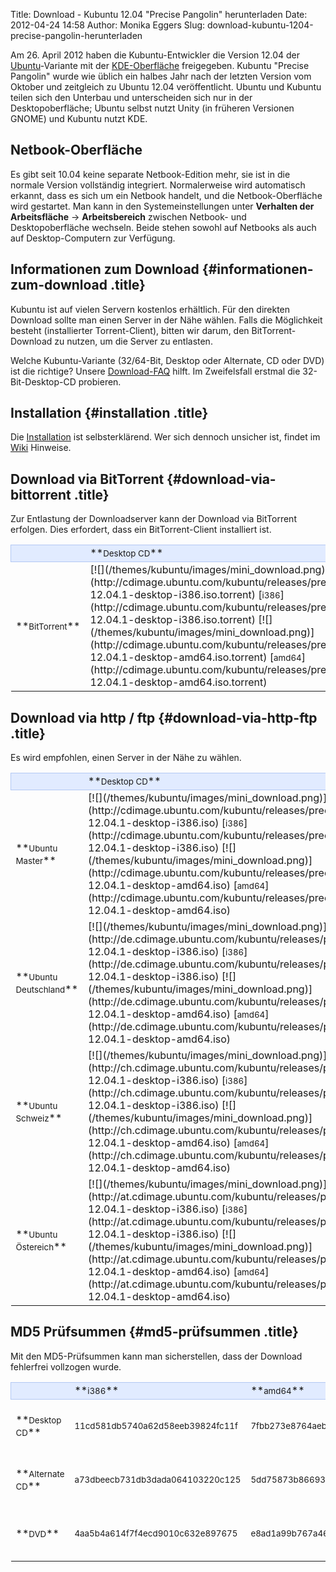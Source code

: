 Title: Download - Kubuntu 12.04 "Precise Pangolin" herunterladen
Date: 2012-04-24 14:58
Author: Monika Eggers
Slug: download-kubuntu-1204-precise-pangolin-herunterladen

Am 26. April 2012 haben die Kubuntu-Entwickler die Version 12.04 der
[Ubuntu](http://www.ubuntu.com/ "http://www.ubuntu.com")-Variante mit der
[KDE-Oberfläche](http://www.kde.org/ "http://www.kde.org") freigegeben. Kubuntu "Precise Pangolin" wurde wie üblich ein
halbes Jahr nach der letzten Version vom Oktober und zeitgleich zu
Ubuntu 12.04 veröffentlicht. Ubuntu und Kubuntu teilen sich den Unterbau
und unterscheiden sich nur in der Desktopoberfläche; Ubuntu selbst nutzt
Unity (in früheren Versionen GNOME) und Kubuntu nutzt KDE.


Netbook-Oberfläche
------------------


Es gibt seit 10.04 keine separate Netbook-Edition mehr, sie ist in die
normale Version vollständig integriert. Normalerweise wird automatisch
erkannt, dass es sich um ein Netbook handelt, und die Netbook-Oberfläche
wird gestartet. Man kann in den Systemeinstellungen unter **Verhalten
der Arbeitsfläche** -&gt; **Arbeitsbereich** zwischen Netbook- und
Desktopoberfläche wechseln. Beide stehen sowohl auf Netbooks als auch
auf Desktop-Computern zur Verfügung.


<!-- Info über Release --><!-- Info über Release -->

Informationen zum Download {#informationen-zum-download .title}
--------------------------


Kubuntu ist auf vielen Servern kostenlos erhältlich. Für den direkten
Download sollte man einen Server in der Nähe wählen. Falls die
Möglichkeit besteht (installierter Torrent-Client), bitten wir darum,
den BitTorrent-Download zu nutzen, um die Server zu entlasten.


Welche Kubuntu-Variante (32/64-Bit, Desktop oder Alternate, CD oder DVD)
ist die richtige? Unsere [Download-FAQ](/download/faq "Download FAQ")
hilft. Im Zweifelsfall erstmal die 32-Bit-Desktop-CD probieren.


Installation {#installation .title}
------------


Die [Installation](http://wiki.kubuntu-de.org/Installation) ist
selbsterklärend. Wer sich dennoch unsicher ist, findet im
[Wiki](http://wiki.kubuntu-de.org/Installation) Hinweise.


Download via BitTorrent {#download-via-bittorrent .title}
-----------------------


Zur Entlastung der Downloadserver kann der Download via BitTorrent
erfolgen. Dies erfordert, dass ein BitTorrent-Client installiert ist.


<table width="100%" cellspacing="2" cellpadding="2">


<tbody>


<tr style="border: 1px solid rgb(179, 200, 243); background-color: rgb(225, 235, 255);">


<td width="150" align="left">
 

</td>


<td width="150" align="left">
**<small>Desktop CD</small>**

</td>


<td width="150" align="left">
**<small>Alternate CD</small>**

</td>


<td width="150" align="left">
**<small>DVD</small>**

</td>


</tr>


<tr class="even">


<td>
**<small>BitTorrent</small>**

</td>


<td>
[![](/themes/kubuntu/images/mini_download.png)](http://cdimage.ubuntu.com/kubuntu/releases/precise/release/kubuntu-12.04.1-desktop-i386.iso.torrent)
[<small>i386</small>](http://cdimage.ubuntu.com/kubuntu/releases/precise/release/kubuntu-12.04.1-desktop-i386.iso.torrent)
[![](/themes/kubuntu/images/mini_download.png)](http://cdimage.ubuntu.com/kubuntu/releases/precise/release/kubuntu-12.04.1-desktop-amd64.iso.torrent)
[<small>amd64</small>](http://cdimage.ubuntu.com/kubuntu/releases/precise/release/kubuntu-12.04.1-desktop-amd64.iso.torrent)

</td>


<td>
[![](/themes/kubuntu/images/mini_download.png)](http://cdimage.ubuntu.com/kubuntu/releases/precise/release/kubuntu-12.04.1-alternate-i386.iso.torrent)
[<small>i386</small>](http://cdimage.ubuntu.com/kubuntu/releases/precise/release/kubuntu-12.04.1-alternate-i386.iso.torrent)
[![](/themes/kubuntu/images/mini_download.png)](http://cdimage.ubuntu.com/kubuntu/releases/precise/release/kubuntu-12.04.1-alternate-amd64.iso.torrent)
[<small>amd64</small>](http://cdimage.ubuntu.com/kubuntu/releases/precise/release/kubuntu-12.04.1-alternate-amd64.iso.torrent)

</td>


<td>
[![](/themes/kubuntu/images/mini_download.png)](http://cdimages.ubuntu.com/kubuntu/releases/precise/release/kubuntu-12.04-dvd-i386.iso.torrent)
[<small>i386</small>](http://cdimages.ubuntu.com/kubuntu/releases/precise/release/kubuntu-12.04-dvd-i386.iso.torrent)
[![](/themes/kubuntu/images/mini_download.png)](http://cdimages.ubuntu.com/kubuntu/releases/precise/release/kubuntu-12.04-dvd-amd64.iso.torrent)
[<small>amd64</small>](http://cdimages.ubuntu.com/kubuntu/releases/precise/release/kubuntu-12.04-dvd-amd64.iso.torrent)

</td>


</tr>


</tbody>


</table>


Download via http / ftp {#download-via-http-ftp .title}
-----------------------


Es wird empfohlen, einen Server in der Nähe zu wählen.


<table width="100%" cellspacing="2" cellpadding="2">


<tbody>


<tr style="border: 1px solid rgb(179, 200, 243); background-color: rgb(225, 235, 255);">


<td width="150" align="left">
 

</td>


<td width="150" align="left">
**<small>Desktop CD</small>**

</td>


<td width="150" align="left">
**<small>Alternate CD</small>**

</td>


<td width="150" align="left">
**<small>DVD</small>**

</td>


</tr>


<tr class="even">


<td>
**<small>Ubuntu Master</small>**

</td>


<td>
[![](/themes/kubuntu/images/mini_download.png)](http://cdimage.ubuntu.com/kubuntu/releases/precise/release/kubuntu-12.04.1-desktop-i386.iso)
[<small>i386</small>](http://cdimage.ubuntu.com/kubuntu/releases/precise/release/kubuntu-12.04.1-desktop-i386.iso)
[![](/themes/kubuntu/images/mini_download.png)](http://cdimage.ubuntu.com/kubuntu/releases/precise/release/kubuntu-12.04.1-desktop-amd64.iso)
[<small>amd64</small>](http://cdimage.ubuntu.com/kubuntu/releases/precise/release/kubuntu-12.04.1-desktop-amd64.iso)

</td>


<td>
[![](/themes/kubuntu/images/mini_download.png)](http://cdimage.ubuntu.com/kubuntu/releases/precise/release/kubuntu-12.04.1-alternate-i386.iso)
[<small>i386</small>](http://cdimage.ubuntu.com/kubuntu/releases/precise/release/kubuntu-12.04.1-alternate-i386.iso)
[![](/themes/kubuntu/images/mini_download.png)](http://cdimage.ubuntu.com/kubuntu/releases/precise/release/kubuntu-12.04.1-alternate-amd64.iso)
[<small>amd64</small>](http://cdimage.ubuntu.com/kubuntu/releases/precise/release/kubuntu-12.04.1-alternate-amd64.iso)

</td>


<td>
[![](/themes/kubuntu/images/mini_download.png)](http://cdimages.ubuntu.com/kubuntu/releases/precise/release/kubuntu-12.04-dvd-i386.iso)
[<small>i386</small>](http://cdimages.ubuntu.com/kubuntu/releases/precise/release/kubuntu-12.04-dvd-i386.iso)
[![](/themes/kubuntu/images/mini_download.png)](http://cdimages.ubuntu.com/kubuntu/releases/precise/release/kubuntu-12.04-dvd-amd64.iso)
[<small>amd64</small>](http://cdimages.ubuntu.com/kubuntu/releases/precise/release/kubuntu-12.04-dvd-amd64.iso)

</td>


</tr>


<tr class="odd">


<td>
**<small>Ubuntu Deutschland</small>**

</td>


<td>
[![](/themes/kubuntu/images/mini_download.png)](http://de.cdimage.ubuntu.com/kubuntu/releases/precise/release/kubuntu-12.04.1-desktop-i386.iso)
[<small>i386</small>](http://de.cdimage.ubuntu.com/kubuntu/releases/precise/release/kubuntu-12.04.1-desktop-i386.iso)
[![](/themes/kubuntu/images/mini_download.png)](http://de.cdimage.ubuntu.com/kubuntu/releases/precise/release/kubuntu-12.04.1-desktop-amd64.iso)
[<small>amd64</small>](http://de.cdimage.ubuntu.com/kubuntu/releases/precise/release/kubuntu-12.04.1-desktop-amd64.iso)

</td>


<td>
[![](/themes/kubuntu/images/mini_download.png)](http://de.cdimage.ubuntu.com/kubuntu/releases/precise/release/kubuntu-12.04.1-alternate-i386.iso)
[<small>i386</small>](http://de.cdimage.ubuntu.com/kubuntu/releases/precise/release/kubuntu-12.04.1-alternate-i386.iso)
[![](/themes/kubuntu/images/mini_download.png)](http://de.cdimage.ubuntu.com/kubuntu/releases/precise/release/kubuntu-12.04.1-alternate-amd64.iso)
[<small>amd64</small>](http://de.cdimage.ubuntu.com/kubuntu/releases/precise/release/kubuntu-12.04.1-alternate-amd64.iso)

</td>


<td>
[![](/themes/kubuntu/images/mini_download.png)](http://de.cdimage.ubuntu.com/kubuntu/releases/precise/release/kubuntu-12.04-dvd-i386.iso)
[<small>i386</small>](http://de.cdimage.ubuntu.com/kubuntu/releases/precise/release/kubuntu-12.04-dvd-i386.iso)
[![](/themes/kubuntu/images/mini_download.png)](http://de.cdimage.ubuntu.com/kubuntu/releases/precise/release/kubuntu-12.04-dvd-amd64.iso)
[<small>amd64</small>](http://de.cdimage.ubuntu.com/kubuntu/releases/precise/release/kubuntu-12.04-dvd-amd64.iso)

</td>


</tr>


<tr class="even">


<td>
**<small>Ubuntu Schweiz</small>**

</td>


<td>
[![](/themes/kubuntu/images/mini_download.png)](http://ch.cdimage.ubuntu.com/kubuntu/releases/precise/release/kubuntu-12.04.1-desktop-i386.iso)
[<small>i386</small>](http://ch.cdimage.ubuntu.com/kubuntu/releases/precise/release/kubuntu-12.04.1-desktop-i386.iso)
[![](/themes/kubuntu/images/mini_download.png)](http://ch.cdimage.ubuntu.com/kubuntu/releases/precise/release/kubuntu-12.04.1-desktop-amd64.iso)
[<small>amd64</small>](http://ch.cdimage.ubuntu.com/kubuntu/releases/precise/release/kubuntu-12.04.1-desktop-amd64.iso)

</td>


<td>
[![](/themes/kubuntu/images/mini_download.png)](http://ch.cdimage.ubuntu.com/kubuntu/releases/precise/release/kubuntu-12.04.1-alternate-i386.iso)
[<small>i386</small>](http://ch.cdimage.ubuntu.com/kubuntu/releases/precise/release/kubuntu-12.04.1-alternate-i386.iso)
[![](/themes/kubuntu/images/mini_download.png)](http://ch.cdimage.ubuntu.com/kubuntu/releases/precise/release/kubuntu-12.04.1-alternate-amd64.iso)
[<small>amd64</small>](http://ch.cdimage.ubuntu.com/kubuntu/releases/precise/release/kubuntu-12.04.1-alternate-amd64.iso)

</td>


<td>
[![](/themes/kubuntu/images/mini_download.png)](http://ch.cdimage.ubuntu.com/kubuntu/releases/precise/release/kubuntu-12.04-dvd-i386.iso)
[<small>i386</small>](http://ch.cdimage.ubuntu.com/kubuntu/releases/precise/release/kubuntu-12.04-dvd-i386.iso)
[![](/themes/kubuntu/images/mini_download.png)](http://ch.cdimage.ubuntu.com/kubuntu/releases/precise/release/kubuntu-12.04-dvd-amd64.iso)
[<small>amd64</small>](http://ch.cdimage.ubuntu.com/kubuntu/releases/precise/release/kubuntu-12.04-dvd-amd64.iso)

</td>


</tr>


<tr class="odd">


<td>
**<small>Ubuntu Östereich</small>**

</td>


<td>
[![](/themes/kubuntu/images/mini_download.png)](http://at.cdimage.ubuntu.com/kubuntu/releases/precise/release/kubuntu-12.04.1-desktop-i386.iso)
[<small>i386</small>](http://at.cdimage.ubuntu.com/kubuntu/releases/precise/release/kubuntu-12.04.1-desktop-i386.iso)
[![](/themes/kubuntu/images/mini_download.png)](http://at.cdimage.ubuntu.com/kubuntu/releases/precise/release/kubuntu-12.04.1-desktop-amd64.iso)
[<small>amd64</small>](http://at.cdimage.ubuntu.com/kubuntu/releases/precise/release/kubuntu-12.04.1-desktop-amd64.iso)

</td>


<td>
[![](/themes/kubuntu/images/mini_download.png)](http://at.cdimage.ubuntu.com/kubuntu/releases/precise/release/kubuntu-12.04.1-alternate-i386.iso)
[<small>i386</small>](http://at.cdimage.ubuntu.com/kubuntu/releases/precise/release/kubuntu-12.04.1-alternate-i386.iso)
[![](/themes/kubuntu/images/mini_download.png)](http://at.cdimage.ubuntu.com/kubuntu/releases/precise/release/kubuntu-12.04.1-alternate-amd64.iso)
[<small>amd64</small>](http://at.cdimage.ubuntu.com/kubuntu/releases/precise/release/kubuntu-12.04.1-alternate-amd64.iso)

</td>


<td>
[![](/themes/kubuntu/images/mini_download.png)](http://at.cdimage.ubuntu.com/kubuntu/releases/precise/release/kubuntu-12.04-dvd-i386.iso)
[<small>i386</small>](http://at.cdimage.ubuntu.com/kubuntu/releases/precise/release/kubuntu-12.04-dvd-i386.iso)
[![](/themes/kubuntu/images/mini_download.png)](http://at.cdimage.ubuntu.com/kubuntu/releases/precise/release/kubuntu-12.04-dvd-amd64.iso)
[<small>amd64</small>](http://at.cdimage.ubuntu.com/kubuntu/releases/precise/release/kubuntu-12.04-dvd-amd64.iso)

</td>


</tr>

<!--<tr style="border: 1px solid rgb(179, 200, 243); background-color: rgb(225, 235, 255);">            <td align="center" colspan="5">Mirror Deutschland</td></p><p>        </tr></p><p>        <tr class="odd"></p><p>            <td><strong><small>Uni Kaiserslautern</small></strong></td></p><p>            <td>         <a href="http://ftp.uni-kl.de/pub/linux/ubuntu.iso/kubuntu/precise/kubuntu-12.04.1-desktop-i386.iso"><img border="0" src="/themes/kubuntu/images/mini_download.png" alt="" /></a>        <a href="http://ftp.uni-kl.de/pub/linux/ubuntu.iso/kubuntu/precise/kubuntu-12.04.1-desktop-i386.iso"><small>i386</small></a>        <a href="http://ftp.uni-kl.de/pub/linux/ubuntu.iso/kubuntu/precise/kubuntu-12.04.1-desktop-amd64.iso"><img border="0" src="/themes/kubuntu/images/mini_download.png" alt="" /></a>        <a href="http://ftp.uni-kl.de/pub/linux/ubuntu.iso/kubuntu/precise/kubuntu-12.04.1-desktop-amd64.iso"><small>amd64</small></a>       </td></p><p>            <td>         <a href="http://ftp.uni-kl.de/pub/linux/ubuntu.iso/kubuntu/precise/kubuntu-12.04.1-alternate-i386.iso"><img border="0" src="/themes/kubuntu/images/mini_download.png" alt="" /></a>        <a href="http://ftp.uni-kl.de/pub/linux/ubuntu.iso/kubuntu/precise/kubuntu-12.04.1-alternate-i386.iso"><small>i386</small></a>        <a href="http://ftp.uni-kl.de/pub/linux/ubuntu.iso/kubuntu/precise/kubuntu-12.04.1-alternate-amd64.iso"><img border="0" src="/themes/kubuntu/images/mini_download.png" alt="" /></a>        <a href="http://ftp.uni-kl.de/pub/linux/ubuntu.iso/kubuntu/precise/kubuntu-12.04.1-alternate-amd64.iso"><small>amd64</small></a>       </td></p><p>            <td>&nbsp; <!-- DVD --><!--<tr style="border: 1px solid rgb(179, 200, 243); background-color: rgb(225, 235, 255);"></p><p>            <td align="center" colspan="5">Mirror Deutschland</td></p><p>        </tr></p><p>        <tr class="odd"></p><p>            <td><strong><small>Uni Kaiserslautern</small></strong></td></p><p>            <td>         <a href="http://ftp.uni-kl.de/pub/linux/ubuntu.iso/kubuntu/precise/kubuntu-12.04.1-desktop-i386.iso"><img border="0" src="/themes/kubuntu/images/mini_download.png" alt="" /></a>        <a href="http://ftp.uni-kl.de/pub/linux/ubuntu.iso/kubuntu/precise/kubuntu-12.04.1-desktop-i386.iso"><small>i386</small></a>        <a href="http://ftp.uni-kl.de/pub/linux/ubuntu.iso/kubuntu/precise/kubuntu-12.04.1-desktop-amd64.iso"><img border="0" src="/themes/kubuntu/images/mini_download.png" alt="" /></a>        <a href="http://ftp.uni-kl.de/pub/linux/ubuntu.iso/kubuntu/precise/kubuntu-12.04.1-desktop-amd64.iso"><small>amd64</small></a>       </td></p><p>            <td>         <a href="http://ftp.uni-kl.de/pub/linux/ubuntu.iso/kubuntu/precise/kubuntu-12.04.1-alternate-i386.iso"><img border="0" src="/themes/kubuntu/images/mini_download.png" alt="" /></a>        <a href="http://ftp.uni-kl.de/pub/linux/ubuntu.iso/kubuntu/precise/kubuntu-12.04.1-alternate-i386.iso"><small>i386</small></a>        <a href="http://ftp.uni-kl.de/pub/linux/ubuntu.iso/kubuntu/precise/kubuntu-12.04.1-alternate-amd64.iso"><img border="0" src="/themes/kubuntu/images/mini_download.png" alt="" /></a>        <a href="http://ftp.uni-kl.de/pub/linux/ubuntu.iso/kubuntu/precise/kubuntu-12.04.1-alternate-amd64.iso"><small>amd64</small></a>       </td></p><p>            <td>&nbsp; <!-- DVD -->


<!--        </tr>--><!--</p><p>        </tr>-->

</tbody>


</table>


MD5 Prüfsummen {#md5-prüfsummen .title}
--------------


Mit den MD5-Prüfsummen kann man sicherstellen, dass der Download
fehlerfrei vollzogen wurde.


<table width="100%" cellspacing="2" cellpadding="2">


<tbody>


<tr style="border: 1px solid rgb(179, 200, 243); background-color: rgb(225, 235, 255);">


<td align="left">
 

</td>


<td width="200" align="left">
**<small>i386</small>**

</td>


<td width="200" align="left">
**<small>amd64</small>**

</td>


<td width="80" align="left">
**<small>MD5/GPG</small>**

</td>


</tr>


<tr class="even">


<td>
**<small>Desktop CD</small>**

</td>


<td>
<small>11cd581db5740a62d58eeb39824fc11f</small>

</td>


<td>
<small>7fbb273e8764aeb307fecfaccb9e742f</small>

</td>


<td>
[![](/themes/kubuntu/images/mini_download.png)](http://cdimage.ubuntu.com/kubuntu/releases/precise/release/MD5SUMS) /  
[![](/themes/kubuntu/images/mini_download.png)](http://cdimage.ubuntu.com/kubuntu/releases/precise/release/MD5SUMS.gpg)

</td>


</tr>


<tr class="odd">


<td>
**<small>Alternate CD</small>**

</td>


<td>
<small>a73dbeecb731db3dada064103220c125</small>

</td>


<td>
<small>5dd75873b866935d5ba789bc0c59c510</small>

</td>


<td>
[![](/themes/kubuntu/images/mini_download.png)](http://cdimage.ubuntu.com/kubuntu/releases/precise/release/MD5SUMS) /  
[![](/themes/kubuntu/images/mini_download.png)](http://cdimage.ubuntu.com/kubuntu/releases/precise/release/MD5SUMS.gpg)

</td>


</tr>


<tr class="even">


<td>
**<small>DVD</small>**

</td>


<td>
<small>4aa5b4a614f7f4ecd9010c632e897675</small>

</td>


<td>
<small>e8ad1a99b767a46795bae97ddd04c096</small>

</td>


<td>
[![](/themes/kubuntu/images/mini_download.png)](http://cdimages.ubuntu.com/kubuntu/releases/precise/release/MD5SUMS) /  
[![](/themes/kubuntu/images/mini_download.png)](http://cdimages.ubuntu.com/kubuntu/releases/precise/release/MD5SUMS.gpg)

</td>


</tr>


</tbody>


</table>


